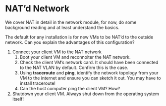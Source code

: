 # NAT’d Network

We cover NAT in detail in the network module, for now, do some background reading and at least understand the basics.

The default for any installation is for new VMs to be NAT’d to the outside network. Can you explain the advantages of this configuration?

1. Connect your client VM to the NAT network
   1. Boot your client VM and reconnoiter the NAT network.
   2. Check the client VM’s network card. It should have been connected to the NAT VLAN by default. Confirm this is the case.
   3. Using **traceroute** and **ping**, identify the network topology from your VM to the internet and ensure you can sketch it out. You may have to install traceroute!
   4. Can the host computer ping the client VM? How?
2. Shutdown your client VM. Always shut down from the operating system itself!
